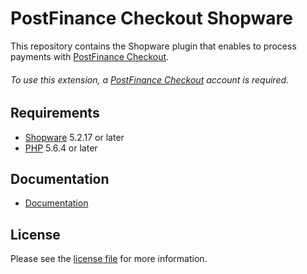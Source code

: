 # PostFinance Checkout Shopware
This repository contains the Shopware plugin that enables to process payments with [PostFinance Checkout](https://www.postfinance.ch/).

###### To use this extension, a [PostFinance Checkout](https://www.postfinance.ch/) account is required.

## Requirements

* [Shopware](https://shopware.com/) 5.2.17 or later
* [PHP](http://php.net/) 5.6.4 or later

## Documentation

* [Documentation](https://plugin-documentation.postfinance-checkout.ch/pfpayments/shopware/1.0.22/docs/en/documentation.html)

## License

Please see the [license file](https://github.com/pfpayments/shopware/blob/1.0.22/LICENSE) for more information.